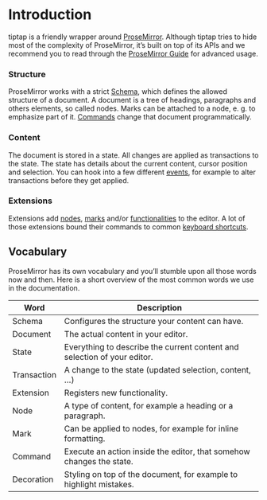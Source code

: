 # Introduction
tiptap is a friendly wrapper around [ProseMirror](https://ProseMirror.net). Although tiptap tries to hide most of the complexity of ProseMirror, it’s built on top of its APIs and we recommend you to read through the [ProseMirror Guide](https://ProseMirror.net/docs/guide/) for advanced usage.

### Structure
ProseMirror works with a strict [Schema](/api/schema), which defines the allowed structure of a document. A document is a tree of headings, paragraphs and others elements, so called nodes. Marks can be attached to a node, e. g. to emphasize part of it. [Commands](/api/commands) change that document programmatically.

### Content
The document is stored in a state. All changes are applied as transactions to the state. The state has details about the current content, cursor position and selection. You can hook into a few different [events](/api/events), for example to alter transactions before they get applied.

### Extensions
Extensions add [nodes](/api/nodes), [marks](/api/marks) and/or [functionalities](/api/extensions) to the editor. A lot of those extensions bound their commands to common [keyboard shortcuts](/api/keyboard-shortcuts).

## Vocabulary
ProseMirror has its own vocabulary and you’ll stumble upon all those words now and then. Here is a short overview of the most common words we use in the documentation.

| Word        | Description                                                              |
| ----------- | ------------------------------------------------------------------------ |
| Schema      | Configures the structure your content can have.                          |
| Document    | The actual content in your editor.                                       |
| State       | Everything to describe the current content and selection of your editor. |
| Transaction | A change to the state (updated selection, content, …)                    |
| Extension   | Registers new functionality.                                            |
| Node        | A type of content, for example a heading or a paragraph.                 |
| Mark        | Can be applied to nodes, for example for inline formatting.              |
| Command     | Execute an action inside the editor, that somehow changes the state.     |
| Decoration  | Styling on top of the document, for example to highlight mistakes.       |

